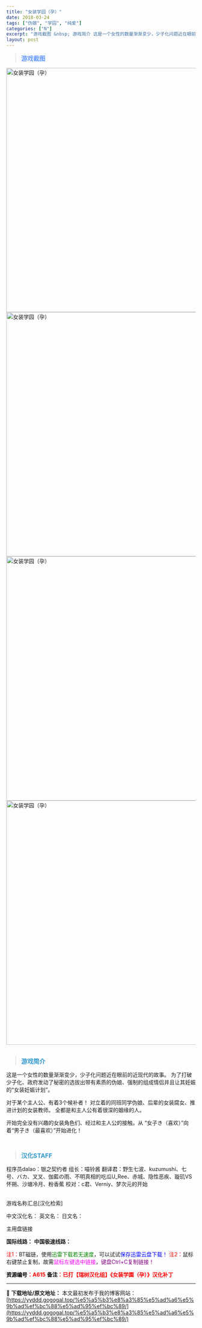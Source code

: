 ```yaml
---
title: "女装学园（孕）"
date: 2018-03-24
tags: ["伪娘", "学园", "纯爱"]
categories: ["N"]
excerpt: "游戏截图 &nbsp; 游戏简介 这是一个女性的数量渐渐变少，少子化问题近在眼前的近现代的故事。 为了打破少子化、政府发动了秘密的选拔出带有素质的伪娘、强制的组成情侣并且让其妊娠的“女装妊娠计划”。 对于某个主人公、有着3个候补者！ 对立着的同班同学伪娘、后辈的女装腐女、推进计划的女装教师。 全都是&hellip;"
layout: post
---
```


<div>
<blockquote><b><span style="font-size: 12pt; color: #6699ff;">游戏截图</span></b></blockquote>
<div><img title="点击放大" src="https://yyddd.gogogal.top/wp-content/uploads/2025/04/20250430_6811edb5f264e.webp" alt="女装学园（孕）" width="650" /></div>
<div><img title="点击放大" src="https://yyddd.gogogal.top/wp-content/uploads/2025/04/20250430_6811edb802f10.webp" alt="女装学园（孕）" width="650" /></div>
<div><img title="点击放大" src="https://yyddd.gogogal.top/wp-content/uploads/2025/04/20250430_6811edb949b1d.webp" alt="女装学园（孕）" width="650" /></div>
<div><img title="点击放大" src="https://yyddd.gogogal.top/wp-content/uploads/2025/04/20250430_6811edbe100fd.webp" alt="女装学园（孕）" width="650" /></div>
&nbsp;
<blockquote><b><span style="font-size: 12pt; color: #3399cc;">游戏简介</span></b></blockquote>
<div>这是一个女性的数量渐渐变少，少子化问题近在眼前的近现代的故事。
为了打破少子化、政府发动了秘密的选拔出带有素质的伪娘、强制的组成情侣并且让其妊娠的“女装妊娠计划”。

对于某个主人公、有着3个候补者！
对立着的同班同学伪娘、后辈的女装腐女、推进计划的女装教师。
全都是和主人公有着很深的姻缘的人。

开始完全没有兴趣的女装角色们、经过和主人公的接触。从
“女子き（喜欢）”向着“男子き（最喜欢）”开始进化！</div>
&nbsp;
<blockquote><b><span style="font-size: 12pt; color: #3399cc;">汉化STAFF</span></b></blockquote>
<div>程序员dalao：银之契约者
组长：喵铃酱
翻译君：野生七波、kuzumushi、七号、バカ、叉叉、伽藍の雨、不明真相的吃瓜U_Ree、赤城、隐性恶疾、璇玑VS怀朔、沙塘冷月、粉香蕉
校对：c君、Verniy、梦次元的开始</div>
&nbsp;

游戏名称汇总[汉化检索]

中文汉化名：
英文名：
日文名：
</div>
<div class="panel panel-primary">
<div class="panel-heading">主用盘链接</div>
<div class="panel-body">

<b>国际线路：</b>
<b>中国极速线路：</b>


<span style="color: #ff0000;">注1：</span>BT磁链，使用<span style="color: #008000;">迅雷下载若无速度</span>，可以试试<span style="color: #0000ff;">保存迅雷云盘下载！</span>
<span style="color: #ff0000;">注2：</span>鼠标右键禁止复制，故需<span style="color: #ff00ff;">鼠标左键选中链接</span>，<span style="color: #800080;">键盘Ctrl+C复制链接！</span>

</div>
<div class="panel-footer"><span style="color: #ff0000;"><b><span style="color: #000000;">资源编号</span>：A615</b></span>
<span style="color: #ff0000;"><b><span style="color: #000000;">备注</span>：已打【瑞树汉化组】《女装学園（孕）》汉化补丁</b></span></div>
</div>

---
📖 **下载地址/原文地址：** 本文最初发布于我的博客网站：[https://yyddd.gogogal.top/%e5%a5%b3%e8%a3%85%e5%ad%a6%e5%9b%ad%ef%bc%88%e5%ad%95%ef%bc%89/](https://yyddd.gogogal.top/%e5%a5%b3%e8%a3%85%e5%ad%a6%e5%9b%ad%ef%bc%88%e5%ad%95%ef%bc%89/)
